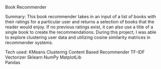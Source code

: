 Book Recommender

Summary: 
This book recommender takes in an input of a list of books with their ratings for a particular user and returns a selection of books that the reader would enjoy.  If no previous ratings exist, it can also use a title of a single book to create the recommendations.  During this project, I was able to explore clustering user data and utilizing cosine similarity matrices in recommender systems.  



Tech used:
KMeans Clustering
Content Based Recommender
TF-IDF Vectorizer
Sklearn
NumPy
MatplotLib                               
Pandas

